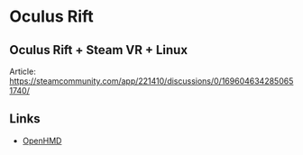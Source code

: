 # Oculus Rift

## Oculus Rift + Steam VR + Linux

Article: <https://steamcommunity.com/app/221410/discussions/0/1696046342850651740/>

## Links

- [OpenHMD](http://www.openhmd.net/)
